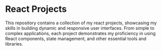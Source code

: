 # React Projects

This repository contains a collection of my react projects, showcasing my skills in building dynamic and responsive user interfaces. From simple to complex applications, each project demonstrates my proficiency in using React components, state management, and other essential tools and libraries.
